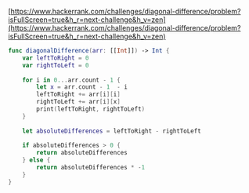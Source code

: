 [https://www.hackerrank.com/challenges/diagonal-difference/problem?isFullScreen=true&h_r=next-challenge&h_v=zen](https://www.hackerrank.com/challenges/diagonal-difference/problem?isFullScreen=true&h_r=next-challenge&h_v=zen)

```swift
func diagonalDifference(arr: [[Int]]) -> Int {
    var leftToRight = 0
    var rightToLeft = 0
    
    for i in 0...arr.count - 1 {
        let x = arr.count - 1  - i
        leftToRight += arr[i][i]
        rightToLeft += arr[i][x]
        print(leftToRight, rightToLeft)
    }
    
    let absoluteDifferences = leftToRight - rightToLeft
    
    if absoluteDifferences > 0 {
        return absoluteDifferences
    } else {
        return absoluteDifferences * -1
    }
}
```
